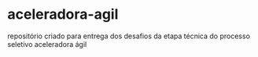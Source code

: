 # aceleradora-agil
repositório criado para entrega dos desafios da etapa técnica do processo seletivo aceleradora ágil
